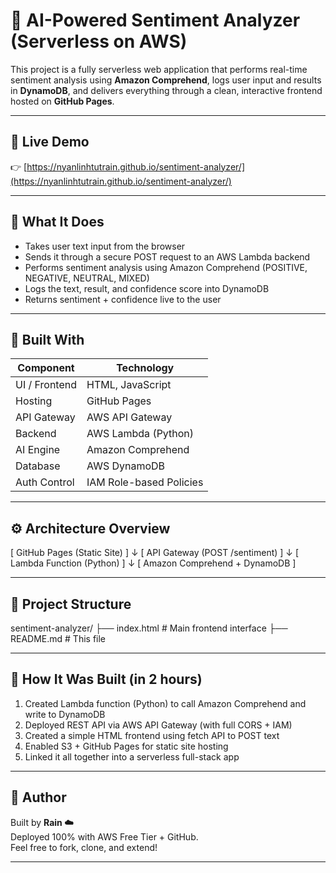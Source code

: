 # 💬 AI-Powered Sentiment Analyzer (Serverless on AWS)

This project is a fully serverless web application that performs real-time sentiment analysis using **Amazon Comprehend**, logs user input and results in **DynamoDB**, and delivers everything through a clean, interactive frontend hosted on **GitHub Pages**.

---

## 🔗 Live Demo  
👉 [https://nyanlinhtutrain.github.io/sentiment-analyzer/](https://nyanlinhtutrain.github.io/sentiment-analyzer/)

---

## 🧠 What It Does

- Takes user text input from the browser
- Sends it through a secure POST request to an AWS Lambda backend
- Performs sentiment analysis using Amazon Comprehend (POSITIVE, NEGATIVE, NEUTRAL, MIXED)
- Logs the text, result, and confidence score into DynamoDB
- Returns sentiment + confidence live to the user

---

## 🧱 Built With

| Component     | Technology             |
|---------------|-------------------------|
| UI / Frontend | HTML, JavaScript        |
| Hosting       | GitHub Pages            |
| API Gateway   | AWS API Gateway         |
| Backend       | AWS Lambda (Python)     |
| AI Engine     | Amazon Comprehend       |
| Database      | AWS DynamoDB            |
| Auth Control  | IAM Role-based Policies |

---

## ⚙️ Architecture Overview

[ GitHub Pages (Static Site) ] ↓ [ API Gateway (POST /sentiment) ] ↓ [ Lambda Function (Python) ] ↓ [ Amazon Comprehend + DynamoDB ]




---

## 📂 Project Structure

sentiment-analyzer/ ├── index.html # Main frontend interface ├── README.md # This file



---

## 🧪 How It Was Built (in 2 hours)

1. Created Lambda function (Python) to call Amazon Comprehend and write to DynamoDB
2. Deployed REST API via AWS API Gateway (with full CORS + IAM)
3. Created a simple HTML frontend using fetch API to POST text
4. Enabled S3 + GitHub Pages for static site hosting
5. Linked it all together into a serverless full-stack app

---

## 🙌 Author

Built by **Rain ☁️**  
Deployed 100% with AWS Free Tier + GitHub.  
Feel free to fork, clone, and extend!

---
